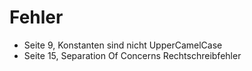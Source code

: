 # Fehler

* Seite 9, Konstanten sind nicht UpperCamelCase
* Seite 15, Separation Of Concerns Rechtschreibfehler
